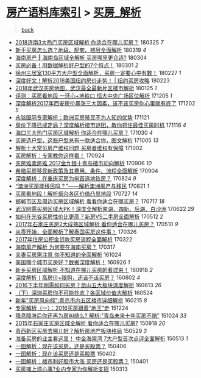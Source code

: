 [房产语料库索引](../../README.md)  > [买房_解析](买房_解析.md)
====
> [back](../README.md)

- [2018济南3大热门买房区域解析 你适合在哪儿买房？](http://jkwz.applinzi.com/ittc/7084360272477422598.html#2018%E6%B5%8E%E5%8D%973%E5%A4%A7%E7%83%AD%E9%97%A8%E4%B9%B0%E6%88%BF%E5%8C%BA%E5%9F%9F%E8%A7%A3%E6%9E%90+%E4%BD%A0%E9%80%82%E5%90%88%E5%9C%A8%E5%93%AA%E5%84%BF%E4%B9%B0%E6%88%BF%EF%BC%9F) 180325 *7* 
- [新手买房怎么选？地段、配套、楼层全面解析](http://jkwz.applinzi.com/ittc/7082130981442290695.html#%E6%96%B0%E6%89%8B%E4%B9%B0%E6%88%BF%E6%80%8E%E4%B9%88%E9%80%89%EF%BC%9F%E5%9C%B0%E6%AE%B5%E3%80%81%E9%85%8D%E5%A5%97%E3%80%81%E6%A5%BC%E5%B1%82%E5%85%A8%E9%9D%A2%E8%A7%A3%E6%9E%90) 180319 *4* 
- [海南房产 ‖ 海南岛区域全解析 买房哪里更合适?](http://jkwz.applinzi.com/ittc/7076639273480881169.html#%E6%B5%B7%E5%8D%97%E6%88%BF%E4%BA%A7+%E2%80%96+%E6%B5%B7%E5%8D%97%E5%B2%9B%E5%8C%BA%E5%9F%9F%E5%85%A8%E8%A7%A3%E6%9E%90+%E4%B9%B0%E6%88%BF%E5%93%AA%E9%87%8C%E6%9B%B4%E5%90%88%E9%80%82%3F) 180304  
- [买房必备！用数据解析好户型的7个特点！](http://jkwz.applinzi.com/ittc/7075530811317421066.html#%E4%B9%B0%E6%88%BF%E5%BF%85%E5%A4%87%EF%BC%81%E7%94%A8%E6%95%B0%E6%8D%AE%E8%A7%A3%E6%9E%90%E5%A5%BD%E6%88%B7%E5%9E%8B%E7%9A%847%E4%B8%AA%E7%89%B9%E7%82%B9%EF%BC%81) 180301 *2* 
- [徐州三居室130平方大户型全面解析，买房一定要心中有数！](http://jkwz.applinzi.com/ittc/7074730047451956235.html#%E5%BE%90%E5%B7%9E%E4%B8%89%E5%B1%85%E5%AE%A4130%E5%B9%B3%E6%96%B9%E5%A4%A7%E6%88%B7%E5%9E%8B%E5%85%A8%E9%9D%A2%E8%A7%A3%E6%9E%90%EF%BC%8C%E4%B9%B0%E6%88%BF%E4%B8%80%E5%AE%9A%E8%A6%81%E5%BF%83%E4%B8%AD%E6%9C%89%E6%95%B0%EF%BC%81) 180227 *1* 
- [深度好文！解析2018美国纽约房价走势！ | 纽约买房攻略](http://jkwz.applinzi.com/ittc/7073370777867256838.html#%E6%B7%B1%E5%BA%A6%E5%A5%BD%E6%96%87%EF%BC%81%E8%A7%A3%E6%9E%902018%E7%BE%8E%E5%9B%BD%E7%BA%BD%E7%BA%A6%E6%88%BF%E4%BB%B7%E8%B5%B0%E5%8A%BF%EF%BC%81+%7C+%E7%BA%BD%E7%BA%A6%E4%B9%B0%E6%88%BF%E6%94%BB%E7%95%A5) 180223  
- [2018年武汉买房地图，武汉最全最新片区楼市解析](http://jkwz.applinzi.com/ittc/7062433746769150982.html#2018%E5%B9%B4%E6%AD%A6%E6%B1%89%E4%B9%B0%E6%88%BF%E5%9C%B0%E5%9B%BE%EF%BC%8C%E6%AD%A6%E6%B1%89%E6%9C%80%E5%85%A8%E6%9C%80%E6%96%B0%E7%89%87%E5%8C%BA%E6%A5%BC%E5%B8%82%E8%A7%A3%E6%9E%90) 180125 *1* 
- [评测：买房看地段 一环心+地铁口 恒大中央广场区位解析](http://jkwz.applinzi.com/ittc/7043629725581313040.html#%E8%AF%84%E6%B5%8B%EF%BC%9A%E4%B9%B0%E6%88%BF%E7%9C%8B%E5%9C%B0%E6%AE%B5+%E4%B8%80%E7%8E%AF%E5%BF%83%2B%E5%9C%B0%E9%93%81%E5%8F%A3+%E6%81%92%E5%A4%A7%E4%B8%AD%E5%A4%AE%E5%B9%BF%E5%9C%BA%E5%8C%BA%E4%BD%8D%E8%A7%A3%E6%9E%90) 171205 *1* 
- [深度解析2017年西安房价暴涨三大因素，该不该买房你心里就有底了](http://jkwz.applinzi.com/ittc/7042397516035802129.html#%E6%B7%B1%E5%BA%A6%E8%A7%A3%E6%9E%902017%E5%B9%B4%E8%A5%BF%E5%AE%89%E6%88%BF%E4%BB%B7%E6%9A%B4%E6%B6%A8%E4%B8%89%E5%A4%A7%E5%9B%A0%E7%B4%A0%EF%BC%8C%E8%AF%A5%E4%B8%8D%E8%AF%A5%E4%B9%B0%E6%88%BF%E4%BD%A0%E5%BF%83%E9%87%8C%E5%B0%B1%E6%9C%89%E5%BA%95%E4%BA%86) 171202 *5* 
- [永铭国际专家解析：欧洲买房移民不为人知的优势](http://jkwz.applinzi.com/ittc/7038342195243910161.html#%E6%B0%B8%E9%93%AD%E5%9B%BD%E9%99%85%E4%B8%93%E5%AE%B6%E8%A7%A3%E6%9E%90%EF%BC%9A%E6%AC%A7%E6%B4%B2%E4%B9%B0%E6%88%BF%E7%A7%BB%E6%B0%91%E4%B8%8D%E4%B8%BA%E4%BA%BA%E7%9F%A5%E7%9A%84%E4%BC%98%E5%8A%BF) 171121  
- [房价下降已成定局？深度解析楼市谜团，教你抓住最佳买房时机](http://jkwz.applinzi.com/ittc/7036624899433563153.html#%E6%88%BF%E4%BB%B7%E4%B8%8B%E9%99%8D%E5%B7%B2%E6%88%90%E5%AE%9A%E5%B1%80%EF%BC%9F%E6%B7%B1%E5%BA%A6%E8%A7%A3%E6%9E%90%E6%A5%BC%E5%B8%82%E8%B0%9C%E5%9B%A2%EF%BC%8C%E6%95%99%E4%BD%A0%E6%8A%93%E4%BD%8F%E6%9C%80%E4%BD%B3%E4%B9%B0%E6%88%BF%E6%97%B6%E6%9C%BA) 171116 *4* 
- [海口三大热门买房区域解析 你适合在哪儿买房？](http://jkwz.applinzi.com/ittc/7030268313777734673.html#%E6%B5%B7%E5%8F%A3%E4%B8%89%E5%A4%A7%E7%83%AD%E9%97%A8%E4%B9%B0%E6%88%BF%E5%8C%BA%E5%9F%9F%E8%A7%A3%E6%9E%90+%E4%BD%A0%E9%80%82%E5%90%88%E5%9C%A8%E5%93%AA%E5%84%BF%E4%B9%B0%E6%88%BF%EF%BC%9F) 171030 *4* 
- [买房选户型，这些户型总有一款适合你，图文解析](http://jkwz.applinzi.com/ittc/7019160427500667920.html#%E4%B9%B0%E6%88%BF%E9%80%89%E6%88%B7%E5%9E%8B%EF%BC%8C%E8%BF%99%E4%BA%9B%E6%88%B7%E5%9E%8B%E6%80%BB%E6%9C%89%E4%B8%80%E6%AC%BE%E9%80%82%E5%90%88%E4%BD%A0%EF%BC%8C%E5%9B%BE%E6%96%87%E8%A7%A3%E6%9E%90) 171005 *13* 
- [解析十大常见房产维权问题 买房者维权有保障](http://jkwz.applinzi.com/ittc/7019787644702295056.html#%E8%A7%A3%E6%9E%90%E5%8D%81%E5%A4%A7%E5%B8%B8%E8%A7%81%E6%88%BF%E4%BA%A7%E7%BB%B4%E6%9D%83%E9%97%AE%E9%A2%98+%E4%B9%B0%E6%88%BF%E8%80%85%E7%BB%B4%E6%9D%83%E6%9C%89%E4%BF%9D%E9%9A%9C) 171002  
- [买房解析：专家教你这样看！](http://jkwz.applinzi.com/ittc/7015791850068378640.html#%E4%B9%B0%E6%88%BF%E8%A7%A3%E6%9E%90%EF%BC%9A%E4%B8%93%E5%AE%B6%E6%95%99%E4%BD%A0%E8%BF%99%E6%A0%B7%E7%9C%8B%EF%BC%81) 170924  
- [买房难卖房难 2017金九银十青岛楼市动向解析](http://jkwz.applinzi.com/ittc/7009976013440943121.html#%E4%B9%B0%E6%88%BF%E9%9A%BE%E5%8D%96%E6%88%BF%E9%9A%BE+2017%E9%87%91%E4%B9%9D%E9%93%B6%E5%8D%81%E9%9D%92%E5%B2%9B%E6%A5%BC%E5%B8%82%E5%8A%A8%E5%90%91%E8%A7%A3%E6%9E%90) 170906 *10* 
- [希腊买房移民新政策及其费用、条件、流程全面解析](http://jkwz.applinzi.com/ittc/7009484704083084304.html#%E5%B8%8C%E8%85%8A%E4%B9%B0%E6%88%BF%E7%A7%BB%E6%B0%91%E6%96%B0%E6%94%BF%E7%AD%96%E5%8F%8A%E5%85%B6%E8%B4%B9%E7%94%A8%E3%80%81%E6%9D%A1%E4%BB%B6%E3%80%81%E6%B5%81%E7%A8%8B%E5%85%A8%E9%9D%A2%E8%A7%A3%E6%9E%90) 170904  
- [深度解析：在重庆买房为何首选地铁房？](http://jkwz.applinzi.com/ittc/7005331618959721488.html#%E6%B7%B1%E5%BA%A6%E8%A7%A3%E6%9E%90%EF%BC%9A%E5%9C%A8%E9%87%8D%E5%BA%86%E4%B9%B0%E6%88%BF%E4%B8%BA%E4%BD%95%E9%A6%96%E9%80%89%E5%9C%B0%E9%93%81%E6%88%BF%EF%BC%9F) 170824 *9* 
- [“澳洲买房能移民吗？”——解析澳洲房产与移民](http://jkwz.applinzi.com/ittc/7004215554964194321.html#%E2%80%9C%E6%BE%B3%E6%B4%B2%E4%B9%B0%E6%88%BF%E8%83%BD%E7%A7%BB%E6%B0%91%E5%90%97%EF%BC%9F%E2%80%9D%E2%80%94%E2%80%94%E8%A7%A3%E6%9E%90%E6%BE%B3%E6%B4%B2%E6%88%BF%E4%BA%A7%E4%B8%8E%E7%A7%BB%E6%B0%91) 170821 *1* 
- [买房看地段！解析烟台各区价值凸显地段](http://jkwz.applinzi.com/ittc/6994923816869168145.html#%E4%B9%B0%E6%88%BF%E7%9C%8B%E5%9C%B0%E6%AE%B5%EF%BC%81%E8%A7%A3%E6%9E%90%E7%83%9F%E5%8F%B0%E5%90%84%E5%8C%BA%E4%BB%B7%E5%80%BC%E5%87%B8%E6%98%BE%E5%9C%B0%E6%AE%B5) 170727 *14* 
- [邯郸市区及周边买房区域解析 看看你适合在哪买房？](http://jkwz.applinzi.com/ittc/6991295596047369232.html#%E9%82%AF%E9%83%B8%E5%B8%82%E5%8C%BA%E5%8F%8A%E5%91%A8%E8%BE%B9%E4%B9%B0%E6%88%BF%E5%8C%BA%E5%9F%9F%E8%A7%A3%E6%9E%90+%E7%9C%8B%E7%9C%8B%E4%BD%A0%E9%80%82%E5%90%88%E5%9C%A8%E5%93%AA%E4%B9%B0%E6%88%BF%EF%BC%9F) 170717 *18* 
- [武汉刚需买房区域大PK！深度全解析南湖、四新、后湖、白沙洲](http://jkwz.applinzi.com/ittc/6982013058862810117.html#%E6%AD%A6%E6%B1%89%E5%88%9A%E9%9C%80%E4%B9%B0%E6%88%BF%E5%8C%BA%E5%9F%9F%E5%A4%A7PK%EF%BC%81%E6%B7%B1%E5%BA%A6%E5%85%A8%E8%A7%A3%E6%9E%90%E5%8D%97%E6%B9%96%E3%80%81%E5%9B%9B%E6%96%B0%E3%80%81%E5%90%8E%E6%B9%96%E3%80%81%E7%99%BD%E6%B2%99%E6%B4%B2) 170622 *29* 
- [如何在光谷买房性价比更高？新房VS二手房全面解析](http://jkwz.applinzi.com/ittc/6966721126079136773.html#%E5%A6%82%E4%BD%95%E5%9C%A8%E5%85%89%E8%B0%B7%E4%B9%B0%E6%88%BF%E6%80%A7%E4%BB%B7%E6%AF%94%E6%9B%B4%E9%AB%98%EF%BC%9F%E6%96%B0%E6%88%BFVS%E4%BA%8C%E6%89%8B%E6%88%BF%E5%85%A8%E9%9D%A2%E8%A7%A3%E6%9E%90) 170512 *2* 
- [2017年石家庄买房2大成熟区域解析 看你适合在哪儿买房？](http://jkwz.applinzi.com/ittc/6966044522814374917.html#2017%E5%B9%B4%E7%9F%B3%E5%AE%B6%E5%BA%84%E4%B9%B0%E6%88%BF2%E5%A4%A7%E6%88%90%E7%86%9F%E5%8C%BA%E5%9F%9F%E8%A7%A3%E6%9E%90+%E7%9C%8B%E4%BD%A0%E9%80%82%E5%90%88%E5%9C%A8%E5%93%AA%E5%84%BF%E4%B9%B0%E6%88%BF%EF%BC%9F) 170510 *9* 
- [从零开始，全面解析了解泰国买房这件事！](http://jkwz.applinzi.com/ittc/6949132629940110340.html#%E4%BB%8E%E9%9B%B6%E5%BC%80%E5%A7%8B%EF%BC%8C%E5%85%A8%E9%9D%A2%E8%A7%A3%E6%9E%90%E4%BA%86%E8%A7%A3%E6%B3%B0%E5%9B%BD%E4%B9%B0%E6%88%BF%E8%BF%99%E4%BB%B6%E4%BA%8B%EF%BC%81) 170326  
- [2017年住房公积金贷款买房流程全面解析](http://jkwz.applinzi.com/ittc/6947806337827341317.html#2017%E5%B9%B4%E4%BD%8F%E6%88%BF%E5%85%AC%E7%A7%AF%E9%87%91%E8%B4%B7%E6%AC%BE%E4%B9%B0%E6%88%BF%E6%B5%81%E7%A8%8B%E5%85%A8%E9%9D%A2%E8%A7%A3%E6%9E%90) 170322  
- [海南房产解析 为何要在海南买房？](http://jkwz.applinzi.com/ittc/6946015283612484613.html#%E6%B5%B7%E5%8D%97%E6%88%BF%E4%BA%A7%E8%A7%A3%E6%9E%90+%E4%B8%BA%E4%BD%95%E8%A6%81%E5%9C%A8%E6%B5%B7%E5%8D%97%E4%B9%B0%E6%88%BF%EF%BC%9F) 170317  
- [夫妻买房需注意 你不知道的全面解析](http://jkwz.applinzi.com/ittc/6892649284746347524.html#%E5%A4%AB%E5%A6%BB%E4%B9%B0%E6%88%BF%E9%9C%80%E6%B3%A8%E6%84%8F+%E4%BD%A0%E4%B8%8D%E7%9F%A5%E9%81%93%E7%9A%84%E5%85%A8%E9%9D%A2%E8%A7%A3%E6%9E%90) 161024  
- [美国哪个城市买房好？数据深度解析！](http://jkwz.applinzi.com/ittc/6882198430297883653.html#%E7%BE%8E%E5%9B%BD%E5%93%AA%E4%B8%AA%E5%9F%8E%E5%B8%82%E4%B9%B0%E6%88%BF%E5%A5%BD%EF%BC%9F%E6%95%B0%E6%8D%AE%E6%B7%B1%E5%BA%A6%E8%A7%A3%E6%9E%90%EF%BC%81) 160926 *1* 
- [新乡买房区域解析 不知道在哪儿买房的看过来！](http://jkwz.applinzi.com/ittc/6879245731411526661.html#%E6%96%B0%E4%B9%A1%E4%B9%B0%E6%88%BF%E5%8C%BA%E5%9F%9F%E8%A7%A3%E6%9E%90+%E4%B8%8D%E7%9F%A5%E9%81%93%E5%9C%A8%E5%93%AA%E5%84%BF%E4%B9%B0%E6%88%BF%E7%9A%84%E7%9C%8B%E8%BF%87%E6%9D%A5%EF%BC%81) 160918 *2* 
- [深度解析丨高房价+限购，还该不该买房？](http://jkwz.applinzi.com/ittc/6861708920015553541.html#%E6%B7%B1%E5%BA%A6%E8%A7%A3%E6%9E%90%E4%B8%A8%E9%AB%98%E6%88%BF%E4%BB%B7%2B%E9%99%90%E8%B4%AD%EF%BC%8C%E8%BF%98%E8%AF%A5%E4%B8%8D%E8%AF%A5%E4%B9%B0%E6%88%BF%EF%BC%9F) 160802 *4* 
- [2016下半年刚需如何买房？昆山五大板块深度解析](http://jkwz.applinzi.com/ittc/6843149304335959044.html#2016%E4%B8%8B%E5%8D%8A%E5%B9%B4%E5%88%9A%E9%9C%80%E5%A6%82%E4%BD%95%E4%B9%B0%E6%88%BF%EF%BC%9F%E6%98%86%E5%B1%B1%E4%BA%94%E5%A4%A7%E6%9D%BF%E5%9D%97%E6%B7%B1%E5%BA%A6%E8%A7%A3%E6%9E%90) 160613 *26* 
- [（下）深圳买房你不可能抄底？各区域价值大解析](http://jkwz.applinzi.com/ittc/6835800744774861828.html#%EF%BC%88%E4%B8%8B%EF%BC%89%E6%B7%B1%E5%9C%B3%E4%B9%B0%E6%88%BF%E4%BD%A0%E4%B8%8D%E5%8F%AF%E8%83%BD%E6%8A%84%E5%BA%95%EF%BC%9F%E5%90%84%E5%8C%BA%E5%9F%9F%E4%BB%B7%E5%80%BC%E5%A4%A7%E8%A7%A3%E6%9E%90) 160524  
- [新年&quot;买房风向标&quot;:青岛市内五区楼市详细解析](http://jkwz.applinzi.com/ittc/6798950061358711812.html#%E6%96%B0%E5%B9%B4%26quot%3B%E4%B9%B0%E6%88%BF%E9%A3%8E%E5%90%91%E6%A0%87%26quot%3B%3A%E9%9D%92%E5%B2%9B%E5%B8%82%E5%86%85%E4%BA%94%E5%8C%BA%E6%A5%BC%E5%B8%82%E8%AF%A6%E7%BB%86%E8%A7%A3%E6%9E%90) 160215 *8* 
- [专家解析（一）：2016买房跟着“地王”走](http://jkwz.applinzi.com/ittc/6779367458720973828.html#%E4%B8%93%E5%AE%B6%E8%A7%A3%E6%9E%90%EF%BC%88%E4%B8%80%EF%BC%89%EF%BC%9A2016%E4%B9%B0%E6%88%BF%E8%B7%9F%E7%9D%80%E2%80%9C%E5%9C%B0%E7%8E%8B%E2%80%9D%E8%B5%B0) 151224  
- [降息降准后你还再为房纠结么? 解析:&quot;青岛未来十年买房不赔&quot;](http://jkwz.applinzi.com/ittc/6756655753803039748.html#%E9%99%8D%E6%81%AF%E9%99%8D%E5%87%86%E5%90%8E%E4%BD%A0%E8%BF%98%E5%86%8D%E4%B8%BA%E6%88%BF%E7%BA%A0%E7%BB%93%E4%B9%88%3F+%E8%A7%A3%E6%9E%90%3A%26quot%3B%E9%9D%92%E5%B2%9B%E6%9C%AA%E6%9D%A5%E5%8D%81%E5%B9%B4%E4%B9%B0%E6%88%BF%E4%B8%8D%E8%B5%94%26quot%3B) 151024 *33* 
- [2015年石家庄买房区域全解析 看你适合在哪儿买房?](http://jkwz.applinzi.com/ittc/6743378210299249668.html#2015%E5%B9%B4%E7%9F%B3%E5%AE%B6%E5%BA%84%E4%B9%B0%E6%88%BF%E5%8C%BA%E5%9F%9F%E5%85%A8%E8%A7%A3%E6%9E%90+%E7%9C%8B%E4%BD%A0%E9%80%82%E5%90%88%E5%9C%A8%E5%93%AA%E5%84%BF%E4%B9%B0%E6%88%BF%3F) 150918 *20* 
- [青西新区买房去哪儿好？解析房地产板块格局](http://jkwz.applinzi.com/ittc/547650611417827217.html#%E9%9D%92%E8%A5%BF%E6%96%B0%E5%8C%BA%E4%B9%B0%E6%88%BF%E5%8E%BB%E5%93%AA%E5%84%BF%E5%A5%BD%EF%BC%9F%E8%A7%A3%E6%9E%90%E6%88%BF%E5%9C%B0%E4%BA%A7%E6%9D%BF%E5%9D%97%E6%A0%BC%E5%B1%80) 150529 *3* 
- [准备买房的业主看这里！ 中金海棠湾 7大户型首次点评全面解析](http://jkwz.applinzi.com/ittc/547650611409141182.html#%E5%87%86%E5%A4%87%E4%B9%B0%E6%88%BF%E7%9A%84%E4%B8%9A%E4%B8%BB%E7%9C%8B%E8%BF%99%E9%87%8C%EF%BC%81+%E4%B8%AD%E9%87%91%E6%B5%B7%E6%A3%A0%E6%B9%BE+7%E5%A4%A7%E6%88%B7%E5%9E%8B%E9%A6%96%E6%AC%A1%E7%82%B9%E8%AF%84%E5%85%A8%E9%9D%A2%E8%A7%A3%E6%9E%90) 150513 *1* 
- [一图解析：现在该买房，还是买股票？](http://jkwz.applinzi.com/ittc/547650611403805606.html#%E4%B8%80%E5%9B%BE%E8%A7%A3%E6%9E%90%EF%BC%9A%E7%8E%B0%E5%9C%A8%E8%AF%A5%E4%B9%B0%E6%88%BF%EF%BC%8C%E8%BF%98%E6%98%AF%E4%B9%B0%E8%82%A1%E7%A5%A8%EF%BC%9F) 150406  
- [一图解析：现在该买房还是买股票](http://jkwz.applinzi.com/ittc/547650611399673761.html#%E4%B8%80%E5%9B%BE%E8%A7%A3%E6%9E%90%EF%BC%9A%E7%8E%B0%E5%9C%A8%E8%AF%A5%E4%B9%B0%E6%88%BF%E8%BF%98%E6%98%AF%E4%B9%B0%E8%82%A1%E7%A5%A8) 150402  
- [一图解析：楼市利好股市大涨 买房还是买股票？](http://jkwz.applinzi.com/ittc/547650611397627897.html#%E4%B8%80%E5%9B%BE%E8%A7%A3%E6%9E%90%EF%BC%9A%E6%A5%BC%E5%B8%82%E5%88%A9%E5%A5%BD%E8%82%A1%E5%B8%82%E5%A4%A7%E6%B6%A8+%E4%B9%B0%E6%88%BF%E8%BF%98%E6%98%AF%E4%B9%B0%E8%82%A1%E7%A5%A8%EF%BC%9F) 150401  
- [买房摊上烦心事?业内专家为你解析支招](http://jkwz.applinzi.com/ittc/547650611393582259.html#%E4%B9%B0%E6%88%BF%E6%91%8A%E4%B8%8A%E7%83%A6%E5%BF%83%E4%BA%8B%3F%E4%B8%9A%E5%86%85%E4%B8%93%E5%AE%B6%E4%B8%BA%E4%BD%A0%E8%A7%A3%E6%9E%90%E6%94%AF%E6%8B%9B) 150313  
